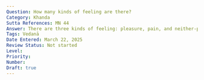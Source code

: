 ```yaml
---
Question: How many kinds of feeling are there?
Category: Khanda
Sutta References: MN 44
Answer: There are three kinds of feeling: pleasure, pain, and neither-pleasure-nor-pain.
Tags: Vedanā
Date Entered: March 22, 2025
Review Status: Not started
Level: 
Priority: 
Number: 
Draft: true
---
```

